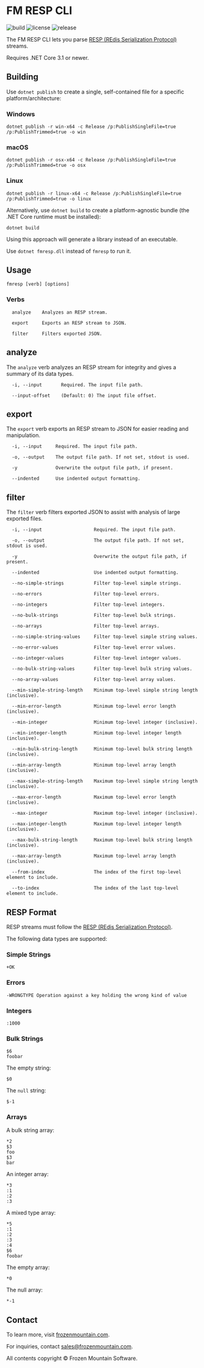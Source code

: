 # FM RESP CLI

![build](https://github.com/frozenmountain/fm-resp/workflows/build/badge.svg) ![license](https://img.shields.io/badge/License-MIT-yellow.svg) ![release](https://img.shields.io/github/v/release/frozenmountain/fm-resp.svg)

The FM RESP CLI lets you parse [RESP (REdis Serialization Protocol)](https://redis.io/topics/protocol) streams.

Requires .NET Core 3.1 or newer.

## Building

Use `dotnet publish` to create a single, self-contained file for a specific platform/architecture:

### Windows

    dotnet publish -r win-x64 -c Release /p:PublishSingleFile=true /p:PublishTrimmed=true -o win

### macOS

    dotnet publish -r osx-x64 -c Release /p:PublishSingleFile=true /p:PublishTrimmed=true -o osx

### Linux

    dotnet publish -r linux-x64 -c Release /p:PublishSingleFile=true /p:PublishTrimmed=true -o linux

Alternatively, use `dotnet build` to create a platform-agnostic bundle (the .NET Core runtime must be installed):

    dotnet build

Using this approach will generate a library instead of an executable.

Use `dotnet fmresp.dll` instead of `fmresp` to run it.

## Usage

    fmresp [verb] [options]

### Verbs

      analyze    Analyzes an RESP stream.

      export     Exports an RESP stream to JSON.

      filter     Filters exported JSON.

## analyze

The `analyze` verb analyzes an RESP stream for integrity and gives a summary of its data types.

      -i, --input       Required. The input file path.

      --input-offset    (Default: 0) The input file offset.

## export

The `export` verb exports an RESP stream to JSON for easier reading and manipulation.

      -i, --input     Required. The input file path.

      -o, --output    The output file path. If not set, stdout is used.

      -y              Overwrite the output file path, if present.

      --indented      Use indented output formatting.

## filter

The `filter` verb filters exported JSON to assist with analysis of large exported files.

      -i, --input                   Required. The input file path.

      -o, --output                  The output file path. If not set, stdout is used.

      -y                            Overwrite the output file path, if present.

      --indented                    Use indented output formatting.

      --no-simple-strings           Filter top-level simple strings.

      --no-errors                   Filter top-level errors.

      --no-integers                 Filter top-level integers.

      --no-bulk-strings             Filter top-level bulk strings.

      --no-arrays                   Filter top-level arrays.

      --no-simple-string-values     Filter top-level simple string values.

      --no-error-values             Filter top-level error values.

      --no-integer-values           Filter top-level integer values.

      --no-bulk-string-values       Filter top-level bulk string values.

      --no-array-values             Filter top-level array values.

      --min-simple-string-length    Minimum top-level simple string length (inclusive).

      --min-error-length            Minimum top-level error length (inclusive).

      --min-integer                 Minimum top-level integer (inclusive).

      --min-integer-length          Minimum top-level integer length (inclusive).

      --min-bulk-string-length      Minimum top-level bulk string length (inclusive).

      --min-array-length            Minimum top-level array length (inclusive).

      --max-simple-string-length    Maximum top-level simple string length (inclusive).

      --max-error-length            Maximum top-level error length (inclusive).

      --max-integer                 Maximum top-level integer (inclusive).

      --max-integer-length          Maximum top-level integer length (inclusive).

      --max-bulk-string-length      Maximum top-level bulk string length (inclusive).

      --max-array-length            Maximum top-level array length (inclusive).

      --from-index                  The index of the first top-level element to include.

      --to-index                    The index of the last top-level element to include.

## RESP Format
RESP streams must follow the [RESP (REdis Serialization Protocol)](https://redis.io/topics/protocol).

The following data types are supported:

### Simple Strings

    +OK

### Errors

    -WRONGTYPE Operation against a key holding the wrong kind of value

### Integers

    :1000

### Bulk Strings

    $6
    foobar

The empty string:

    $0

The `null` string:

    $-1

### Arrays

A bulk string array:

    *2
    $3
    foo
    $3
    bar

An integer array:

    *3
    :1
    :2
    :3

A mixed type array:

    *5
    :1
    :2
    :3
    :4
    $6
    foobar
    
The empty array:

    *0

The null array:

    *-1

## Contact

To learn more, visit [frozenmountain.com](https://www.frozenmountain.com).

For inquiries, contact [sales@frozenmountain.com](mailto:sales@frozenmountain.com).

All contents copyright © Frozen Mountain Software.
